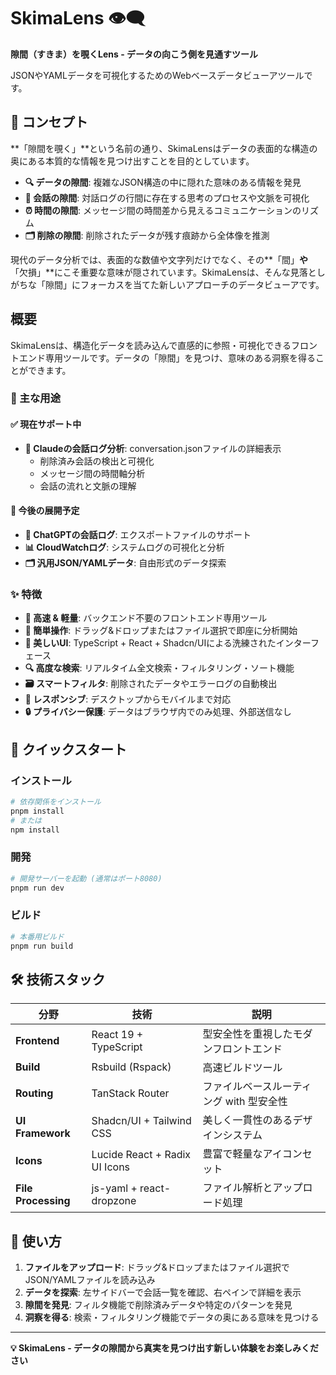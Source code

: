 # SkimaLens 👁️‍🗨️

**隙間（すきま）を覗くLens - データの向こう側を見通すツール**

JSONやYAMLデータを可視化するためのWebベースデータビューアツールです。

## 🎯 コンセプト

**「隙間を覗く」**という名前の通り、SkimaLensはデータの表面的な構造の奥にある本質的な情報を見つけ出すことを目的としています。

- **🔍 データの隙間**: 複雑なJSON構造の中に隠れた意味のある情報を発見
- **💬 会話の隙間**: 対話ログの行間に存在する思考のプロセスや文脈を可視化  
- **⏰ 時間の隙間**: メッセージ間の時間差から見えるコミュニケーションのリズム
- **🗂️ 削除の隙間**: 削除されたデータが残す痕跡から全体像を推測

現代のデータ分析では、表面的な数値や文字列だけでなく、その**「間」**や**「欠損」**にこそ重要な意味が隠されています。SkimaLensは、そんな見落としがちな「隙間」にフォーカスを当てた新しいアプローチのデータビューアです。

## 概要

SkimaLensは、構造化データを読み込んで直感的に参照・可視化できるフロントエンド専用ツールです。データの「隙間」を見つけ、意味のある洞察を得ることができます。

### 🎯 主な用途

#### ✅ 現在サポート中
- **💬 Claudeの会話ログ分析**: conversation.jsonファイルの詳細表示
  - 削除済み会話の検出と可視化
  - メッセージ間の時間軸分析
  - 会話の流れと文脈の理解

#### 🔮 今後の展開予定
- **🤖 ChatGPTの会話ログ**: エクスポートファイルのサポート
- **📊 CloudWatchログ**: システムログの可視化と分析
- **🗂️ 汎用JSON/YAMLデータ**: 自由形式のデータ探索

### ✨ 特徴

- **🚀 高速 & 軽量**: バックエンド不要のフロントエンド専用ツール
- **📁 簡単操作**: ドラッグ&ドロップまたはファイル選択で即座に分析開始
- **🎨 美しいUI**: TypeScript + React + Shadcn/UIによる洗練されたインターフェース
- **🔍 高度な検索**: リアルタイム全文検索・フィルタリング・ソート機能
- **🗃️ スマートフィルタ**: 削除されたデータやエラーログの自動検出
- **📱 レスポンシブ**: デスクトップからモバイルまで対応
- **🔒 プライバシー保護**: データはブラウザ内でのみ処理、外部送信なし

## 🚀 クイックスタート

### インストール

```bash
# 依存関係をインストール
pnpm install
# または
npm install
```

### 開発

```bash
# 開発サーバーを起動 (通常はポート8080)
pnpm run dev
```

### ビルド

```bash
# 本番用ビルド
pnpm run build
```

## 🛠️ 技術スタック

| 分野 | 技術 | 説明 |
|------|------|------|
| **Frontend** | React 19 + TypeScript | 型安全性を重視したモダンフロントエンド |
| **Build** | Rsbuild (Rspack) | 高速ビルドツール |
| **Routing** | TanStack Router | ファイルベースルーティング with 型安全性 |
| **UI Framework** | Shadcn/UI + Tailwind CSS | 美しく一貫性のあるデザインシステム |
| **Icons** | Lucide React + Radix UI Icons | 豊富で軽量なアイコンセット |
| **File Processing** | js-yaml + react-dropzone | ファイル解析とアップロード処理 |

## 🎨 使い方

1. **ファイルをアップロード**: ドラッグ&ドロップまたはファイル選択でJSON/YAMLファイルを読み込み
2. **データを探索**: 左サイドバーで会話一覧を確認、右ペインで詳細を表示
3. **隙間を発見**: フィルタ機能で削除済みデータや特定のパターンを発見
4. **洞察を得る**: 検索・フィルタリング機能でデータの奥にある意味を見つける

---

**💡 SkimaLens - データの隙間から真実を見つけ出す新しい体験をお楽しみください**
